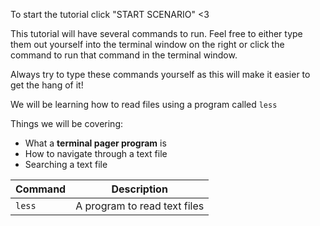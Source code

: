 To start the tutorial click "START SCENARIO" <3

This tutorial will have several commands to run. Feel free to either type 
them out yourself into the terminal window on the right or click the command to 
run that command in the terminal window.

Always try to type these commands 
yourself as this will make it easier to get the hang of it!

We will be learning how to read files using a program called `less`

Things we will be covering:

* What a **terminal pager program** is
* How to navigate through a text file
* Searching a text file

|Command|Description|
|-------|----------|
|`less`| A program to read text files|
